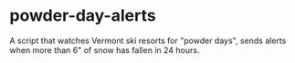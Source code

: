 # powder-day-alerts
A script that watches Vermont ski resorts for "powder days", sends alerts when more than 6" of snow has fallen in 24 hours.
